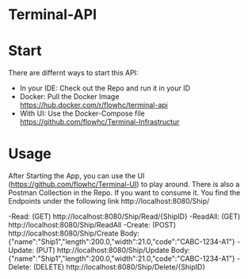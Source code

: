 # Terminal-API
# Start
There are differnt ways to start this API:

- In your IDE: Check out the Repo and run it in your ID
- Docker: Pull the Docker Image https://hub.docker.com/r/flowhc/terminal-api
- With UI: Use the Docker-Compose file https://github.com/flowhc/Terminal-Infrastructur

# Usage
After Starting the App, you can use the UI (https://github.com/flowhc/Terminal-UI) to play around. There is also a Postman Collection in the Repo.
If you want to consume it. You find the Endpoints under the following link http://localhost:8080/Ship/

-Read: (GET) http://localhost:8080/Ship/Read/{ShipID}
-ReadAll: (GET) http://localhost:8080/Ship/ReadAll
-Create: (POST) http://localhost:8080/Ship/Create Body: {"name":"Ship1","length":200.0,"width":21.0,"code":"CABC-1234-A1"}
-Update: (PUT) http://localhost:8080/Ship/Update Body: {"name":"Ship1","length":200.0,"width":21.0,"code":"CABC-1234-A1"}
-Delete: (DELETE) http://localhost:8080/Ship/Delete/{ShipID}
